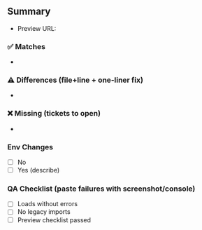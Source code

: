 ## Summary

- Preview URL:

### ✅ Matches
- 

### ⚠️ Differences (file+line + one‑liner fix)
- 

### ❌ Missing (tickets to open)
- 

### Env Changes
- [ ] No
- [ ] Yes (describe)

### QA Checklist (paste failures with screenshot/console)
- [ ] Loads without errors
- [ ] No legacy imports
- [ ] Preview checklist passed
